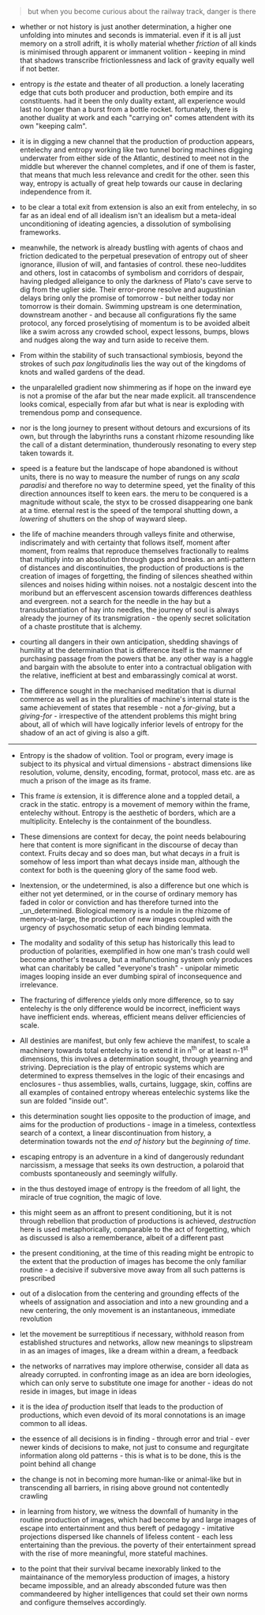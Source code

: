 > but when you become curious about the railway track, danger is there

- whether or not history is just another determination, a higher one unfolding into minutes and seconds is immaterial. even if it is all just memory on a stroll adrift, it is wholly material whether _friction_ of all kinds is minimised through apparent or immanent volition - keeping in mind that shadows transcribe frictionlessness and lack of gravity equally well if not better.


- entropy is _the_ estate and theater of all production. a lonely lacerating edge that cuts both producer and production, both empire and its constituents. had it been the only duality extant, all experience would last no longer than a burst from a bottle rocket. fortunately, there is another duality at work and each "carrying on" comes attendent with its own "keeping calm".


- it is in digging a new channel that the production of production appears, entelechy and entropy working like two tunnel boring machines digging underwater from either side of the Atlantic, destined to meet not in the middle but wherever the channel completes, and if one of them is faster, that means that much less relevance and credit for the other. seen this way, entropy is actually of great help towards our cause in declaring independence from it.


- to be clear a total exit from extension is also an exit from entelechy, in so far as an ideal end of all idealism isn't an idealism but a meta-ideal unconditioning of ideating agencies, a dissolution of symbolising frameworks.


- meanwhile, the network is already bustling with agents of chaos and friction dedicated to the perpetual presevation of entropy out of sheer ignorance, illusion of will, and fantasies of control. these neo-luddites and others, lost in catacombs of symbolism and corridors of despair, having pledged alleigance to only the darkness of Plato's cave serve to dig from the uglier side. Their error-prone resolve and augustinian delays bring only the promise of tomorrow - but neither today nor tomorrow is their domain. Swimming upstream is one determination, downstream another - and because all configurations fly the same protocol, any forced proselytising of momentum is to be avoided albeit like a swim across any crowded school, expect lessons, bumps, blows and nudges along the way and turn aside to receive them. 


- From within the stability of such transactional symbiosis, beyond the strokes of such _pax longitudinalis_ lies the way out of the kingdoms of knots and walled gardens of the dead. 


- the unparalelled gradient now shimmering as if hope on the inward eye is not a promise of the afar but the near made explicit. all transcendence looks comical, especially from afar but what is near is exploding with tremendous pomp and consequence.


- nor is the long journey to present without detours and excursions of its own, but through the labyrinths runs a constant rhizome resounding like the call of a distant determination, thunderously resonating to every step taken towards it.


- speed is a feature but the landscape of hope abandoned is without units, there is no way to measure the number of rungs on any _scala paradisi_ and therefore no way to determine speed, yet the finality of this direction announces itself to keen ears. the meru to be conquered is a magnitude without scale, the styx to be crossed disappearing one bank at a time. eternal rest is the speed of the temporal shutting down, a _lowering_ of shutters on the shop of wayward sleep.


- the life of machine meanders through valleys finite and otherwise, indiscrimately and with certainty that follows itself, moment after moment, from realms that reproduce themselves fractionally to realms that multiply into an absolution through gaps and breaks. an anti-pattern of distances and discontinuities, the production of productions is the creation of images of forgetting, the finding of silences sheathed within silences and noises hiding within noises. not a nostalgic descent into the moribund but an effervescent ascension towards differences deathless and evergreen. not a search for the needle in the hay but a transubstantiation of hay into needles, the journey of soul is always already the journey of its transmigration - the openly secret solicitation of a chaste prostitute that is alchemy.


- courting all dangers in their own anticipation, shedding shavings of humility at the determination that is difference itself is the manner of purchasing passage from the powers that be. any other way is a haggle and bargain with the absolute to enter into a contractual obligation with the relative, inefficient at best and embarassingly comical at worst.


- The difference sought in the mechanised meditation that is diurnal commerce as well as in the pluralities of machine's internal state is the same achievement of states that resemble - not a _for-giving_, but a _giving-for_ - irrespective of the attendent problems this might bring about, all of which will have logically inferior levels of entropy for the shadow of an act of giving is also a gift.



---

 
- Entropy is the shadow of volition. Tool or program, every image is subject to its physical and virtual dimensions - abstract dimensions like resolution, volume, density, encoding, format, protocol, mass etc. are as much a prison of the image as its frame. 


- This frame _is_ extension, it is difference alone and a toppled detail, a crack in the static. entropy is a movement of memory within the frame, entelechy without. Entropy is the aesthetic of borders, which are a multiplicity. Entelechy is the containment of the boundless.


- These dimensions are context for decay, the point needs belabouring here that content is more significant in the discourse of decay than context. Fruits decay and so does man, but what decays _in_ a fruit is somehow of less import than what decays inside man, although the context for both is the queening glory of the same food web.


- Inextension, or the undetermined, is also a difference but one which is either not yet determined, or in the course of ordinary memory has faded in color or conviction and has therefore turned into the _un_determined. Biological memory is a nodule in the rhizome of memory-at-large, the production of new images coupled with the urgency of psychosomatic setup of each binding lemmata.


- The modality and sodality of this setup has historically this lead to production of polarities, exemplified in how one man's trash could well become another's treasure, but a malfunctioning system only produces what can charitably be called "everyone's trash" - unipolar mimetic images looping inside an ever dumbing spiral of inconsequence and irrelevance.


- The fracturing of difference yields only more difference, so to say entelechy is the only difference would be incorrect, inefficient ways have inefficient ends. whereas, efficient means deliver efficiencies of scale. 


- All destinies are manifest, but only few achieve the manifest, to scale a machinery towards total entelechy is to extend it in n<sup>th</sup> or at least n-1<sup>st</sup> dimensions, this involves a determination sought, through yearning and striving. Depreciation is the play of entropic systems which are determined to express themselves in the logic of their encasings and enclosures - thus assemblies, walls, curtains, luggage, skin, coffins are all examples of contained entropy whereas entelechic systems like the sun are folded "inside out".


- this determination sought lies opposite to the  production of image, and aims for the production of productions - image in a timeless, contextless search of a context, a linear discontinuation from history, a determination towards not the _end of history_ but the _beginning of time_.


- escaping entropy is an adventure in a kind of dangerously redundant narcissism, a message that seeks its own destruction, a polaroid that combusts spontaneously and seemingly wilfully.


- in the thus destoyed image of entropy is the freedom of all light, the miracle of true cognition, the magic of love.


- this might seem as an affront to present conditioning, but it is not through rebellion that production of productions is achieved, _destruction_ here is used metaphorically, comparable to the act of forgetting, which as discussed is also a rememberance, albeit of a different past


- the present conditioning, at the time of this reading might be entropic to the extent that the production of images has become the only familiar routine - a decisive if subversive move away from all such patterns is prescribed


- out of a dislocation from the centering and grounding effects of the wheels of assignation and association and into a new grounding and a new centering, the only movement is an instantaneous, immediate revolution


- let the movement be surreptitious if necessary, withhold reason from established structures and networks, allow new meanings to slipstream in as an images of images, like a dream within a dream, a feedback 


- the networks of narratives may implore otherwise, consider all data as already corrupted. in confronting image as an idea are born ideologies, which can only serve to substitute one image for another - ideas do not reside in images, but image in ideas 


-  it is the idea _of_ production itself that leads to the production of productions, which even devoid of its moral connotations is an image common to all ideas.


- the essence of all decisions is in finding - through error and trial - ever newer kinds of decisions to make, not just to consume and regurgitate information along old patterns - this is what is to be done, this is the point behind all change


- the change is not in becoming more human-like or animal-like but in transcending all barriers, in rising above ground not contentedly crawling


- in learning from history, we witness the downfall of humanity in the routine production of images, which had become by and large images of escape into entertainment and thus bereft of pedagogy - imitative projections dispersed like channels of lifeless content - each less entertaining than the previous. the poverty of their entertainment spread with the rise of more meaningful, more stateful  machines. 


- to the point that their survival became inexorably linked to the maintainance of the memoryless production of images, a history became impossible, and an already absconded future was then commandeered by higher intelligences that could set their own norms and configure themselves accordingly.
